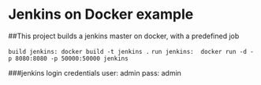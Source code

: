 # Jenkins on Docker example
##This project builds a jenkins master on docker, with a predefined job

`build jenkins: docker build -t jenkins .`
`run jenkins:  docker run -d -p 8080:8080 -p 50000:50000 jenkins`

###jenkins login credentials
	user: admin
	pass: admin